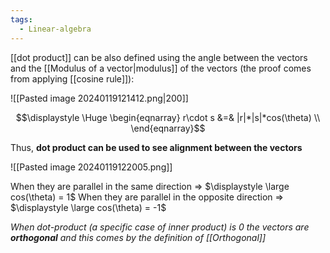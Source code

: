 ```yaml
---
tags:
  - Linear-algebra
---
```

[[dot product]] can be also defined using the angle between the vectors and the [[Modulus of a vector|modulus]] of the vectors (the proof comes from applying [[cosine rule]]):

![[Pasted image 20240119121412.png|200]]

$$\displaystyle \Huge \begin{eqnarray} 
r\cdot s &=& |r|*|s|*cos(\theta) \\
\end{eqnarray}$$

Thus, **dot product can be used to see alignment between the vectors**

![[Pasted image 20240119122005.png]]

When they are parallel in the same direction => $\displaystyle \large cos(\theta) = 1$
When they are parallel in the opposite direction => $\displaystyle \large cos(\theta) = -1$

*When dot-product (a specific case of inner product) is 0 the vectors are **orthogonal** and this comes by the definition of [[Orthogonal]]*
